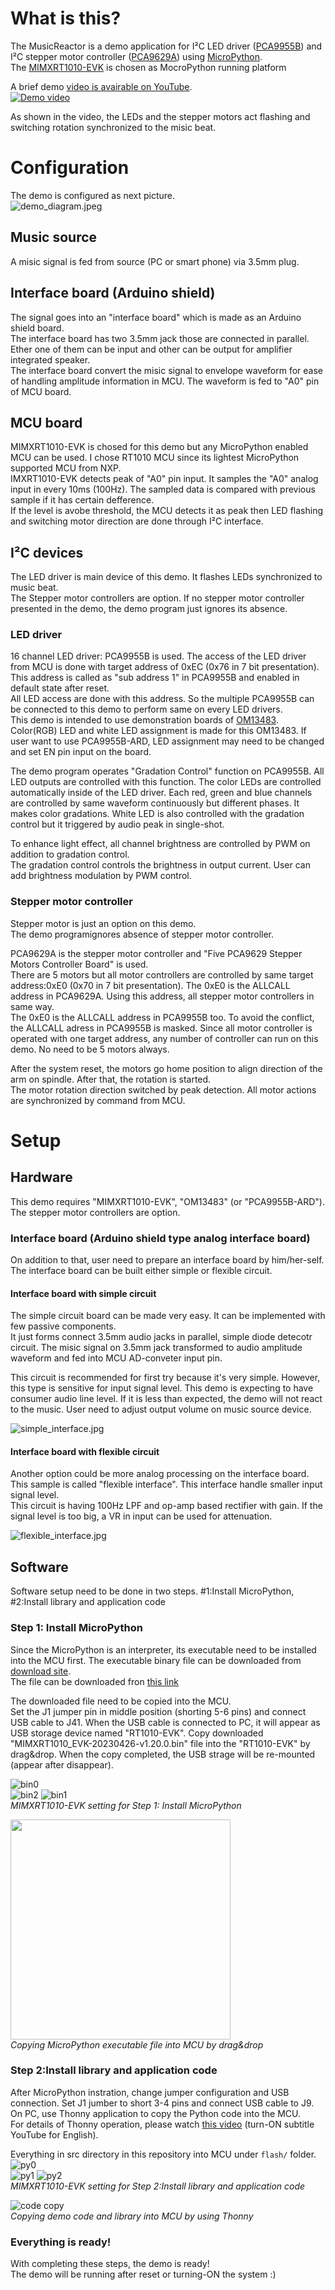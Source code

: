# What is this?
The MusicReactor is a demo application for I²C LED driver ([PCA9955B](https://www.nxp.com/products/power-management/lighting-driver-and-controller-ics/led-drivers/16-channel-fm-plus-ic-bus-57-ma-20-v-constant-current-led-driver:PCA9955BTW)) 
and I²C stepper motor controller ([PCA9629A](https://www.nxp.com/products/interfaces/ic-spi-i3c-interface-devices/ic-bus-controller-and-bridge-ics/fm-plus-ic-bus-advanced-stepper-motor-controller:PCA9629APW)) using [MicroPython](https://micropython.org).  
The [MIMXRT1010-EVK](https://www.nxp.com/design/development-boards/i-mx-evaluation-and-development-boards/i-mx-rt1010-evaluation-kit:MIMXRT1010-EVK) is chosen as MocroPython running platform  

A brief demo [video is avairable on YouTube](https://youtu.be/X5pqsewMzrw).   
[![Demo video](https://github.com/teddokano/MusicReactor/blob/main/references/pictures/demo_view.png)](https://youtu.be/X5pqsewMzrw)

As shown in the video, the LEDs and the stepper motors act flashing and switching rotation synchronized to the misic beat.  

# Configuration
The demo is configured as next picture.  
![demo_diagram.jpeg](https://github.com/teddokano/MusicReactor/blob/main/references/pictures/demo_diagram.jpeg)
## Music source
A misic signal is fed from source (PC or smart phone) via 3.5mm plug. 

## Interface board (Arduino shield)
The signal goes into an "interface board" which is made as an Arduino shield board.  
The interface board has two 3.5mm jack those are connected in parallel. Ether one of them can be input and other can be output for amplifier integrated speaker.  
The interface board convert the misic signal to envelope waveform for ease of handling amplitude information in MCU. The waveform is fed to "A0" pin of MCU board. 

## MCU board
MIMXRT1010-EVK is chosed for this demo but any MicroPython enabled MCU can be used. I chose RT1010 MCU since its lightest MicroPython supported MCU from NXP.  
IMXRT1010-EVK detects peak of "A0" pin input. It samples the "A0" analog input in every 10ms (100Hz). The sampled data is compared with previous sample if it has certain defference.  
If the level is avobe threshold, the MCU detects it as peak then LED flashing and switching motor direction are done through I²C interface.  

## I²C devices
The LED driver is main device of this demo. It flashes LEDs synchronized to music beat.   
The Stepper motor controllers are option. If no stepper motor controller presented in the demo, the demo program just ignores its absence.  

### LED driver
16 channel LED driver: PCA9955B is used. The access of the LED driver from MCU is done with target address of 0xEC (0x76 in 7 bit presentation). 
This address is called as "sub address 1" in PCA9955B and enabled in default state after reset.  
All LED access are done with this address. So the multiple PCA9955B can be connected to this demo to perform same on every LED drivers.  
This demo is intended to use demonstration boards of [OM13483](https://www.nxp.jp/docs/en/user-guide/UM10729.pdf). Color(RGB) LED and white LED assignment is made for this OM13483. 
If user want to use PCA9955B-ARD, LED assignment may need to be changed and set EN pin input on the board. 

The demo program operates "Gradation Control" function on PCA9955B. 
All LED outputs are controlled with this function. The color LEDs are controlled automatically inside of the LED driver. 
Each red, green and blue channels are controlled by same waveform continuously but different phases. It makes color gradations. 
White LED is also controlled with the gradation control but it triggered by audio peak in single-shot. 

To enhance light effect, all channel brightness are controlled by PWM on addition to gradation control.  
The gradation control controls the brightness in output current. User can add brightness modulation by PWM control. 

### Stepper motor controller
Stepper motor is just an option on this demo.  
The demo programignores absence of stepper motor controller.  

PCA9629A is the stepper motor controller and "Five PCA9629 Stepper Motors Controller Board" is used.  
There are 5 motors but all motor controllers are controlled by same target address:0xE0 (0x70 in 7 bit presentation). 
The 0xE0 is the ALLCALL address in PCA9629A. 
Using this address, all stepper motor controllers in same way.  
The 0xE0 is the ALLCALL address in PCA9955B too. To avoid the conflict, the ALLCALL adress in PCA9955B is masked. 
Since all motor controller is operated with one target address, any number of controller can run on this demo. 
No need to be 5 motors always. 

After the system reset, the motors go home position to align direction of the arm on spindle. 
After that, the rotation is started.  
The motor rotation direction switched by peak detection. All motor actions are synchronized by command from MCU. 

# Setup
## Hardware
This demo requires "MIMXRT1010-EVK", "OM13483" (or "PCA9955B-ARD").  
The stepper motor controllers are option.  

### Interface board (Arduino shield type analog interface board)
On addition to that, user need to prepare an interface board by him/her-self.  
The interface board can be built either simple or flexible circuit. 

#### Interface board with simple circuit
The simple circuit board can be made very easy. It can be implemented with few passive components.  
It just forms connect 3.5mm audio jacks in parallel, simple diode detecotr circuit. 
The misic signal on 3.5mm jack transformed to audio amplitude waveform and fed into MCU AD-conveter input pin.  

This circuit is recommended for first try because it's very simple. 
However, this type is sensitive for input signal level. 
This demo is expecting to have consumer audio line level. If it is less than expected, the demo will not react to the music. 
User need to adjust output volume on music source device. 

![simple_interface.jpg](https://github.com/teddokano/MusicReactor/blob/main/references/pictures/simple_interface.jpg)

#### Interface board with flexible circuit
Another option could be more analog processing on the interface board. 
This sample is called "flexible interface". This interface handle smaller input signal level.  
This circuit is having 100Hz LPF and op-amp based rectifier with gain. 
If the signal level is too big, a VR in input can be used for attenuation. 

![flexible_interface.jpg](https://github.com/teddokano/MusicReactor/blob/main/references/pictures/flexible_interface.jpg)

## Software
Software setup need to be done in two steps. #1:Install MicroPython, #2:Install library and application code

### Step 1: Install MicroPython
Since the MicroPython is an interpreter, its executable need to be installed into the MCU first. 
The executable binary file can be downloaded from [download site](https://micropython.org/download/MIMXRT1010_EVK/).  
The file can be downloaded fron [this link](https://micropython.org/resources/firmware/MIMXRT1010_EVK-20230426-v1.20.0.bin)

The downloaded file need to be copied into the MCU.  
Set the J1 jumper pin in middle position (shorting 5-6 pins) and connect USB cable to J41. When the USB cable is connected to PC, it will appear as USB storage device named "RT1010-EVK". 
Copy downloaded "MIMXRT1010_EVK-20230426-v1.20.0.bin" file into the "RT1010-EVK" by drag&drop. When the copy completed, the USB strage will be re-mounted (appear after disappear).

![bin0](https://github.com/teddokano/MusicReactor/blob/main/references/pictures/bin0.JPG)  
![bin2](https://github.com/teddokano/MusicReactor/blob/main/references/pictures/bin2.JPG)
![bin1](https://github.com/teddokano/MusicReactor/blob/main/references/pictures/bin1.JPG)  
_MIMXRT1010-EVK setting for Step 1: Install MicroPython_

<img src="https://github.com/teddokano/MusicReactor/blob/main/references/pictures/bin_copy.gif" width="352"><br />
_Copying MicroPython executable file into MCU by drag&drop_

### Step 2:Install library and application code
After MicroPython instration, change jumper configuration and USB connection. Set J1 jumber to short 3-4 pins and connect USB cable to J9.  
On PC, use Thonny application to copy the Python code into the MCU.  
For details of Thonny operation, please watch [this video](https://youtu.be/KHRxZc4m0Vc) (turn-ON subtitle YouTube for English). 

Everything in src directory in this repository into MCU under `flash/` folder. 
![py0](https://github.com/teddokano/MusicReactor/blob/main/references/pictures/py0.JPG)  
![py1](https://github.com/teddokano/MusicReactor/blob/main/references/pictures/py1.JPG)
![py2](https://github.com/teddokano/MusicReactor/blob/main/references/pictures/py2.JPG)  
_MIMXRT1010-EVK setting for Step 2:Install library and application code_

![code copy](https://github.com/teddokano/MusicReactor/blob/main/references/pictures/py_copy.gif)  
_Copying demo code and library into MCU by using Thonny_

### Everything is ready!
With completing these steps, the demo is ready!  
The demo will be running after reset or turning-ON the system :)

